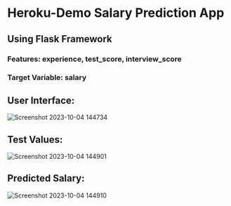 # Heroku-Demo Salary Prediction App
## Using Flask Framework
### Features: experience,	test_score,	interview_score
### Target Variable: salary

## User Interface:
![Screenshot 2023-10-04 144734](https://github.com/kunalliman/Heroku_Demo/assets/101784445/ae796d4c-64ef-4298-9de0-99c6c91bd875)

## Test Values:
![Screenshot 2023-10-04 144901](https://github.com/kunalliman/Heroku_Demo/assets/101784445/94c18444-9e59-4465-8f07-39bbe519cb43)

## Predicted Salary: 
![Screenshot 2023-10-04 144910](https://github.com/kunalliman/Heroku_Demo/assets/101784445/1193c273-55c1-415c-bebd-c674706e9bba)
